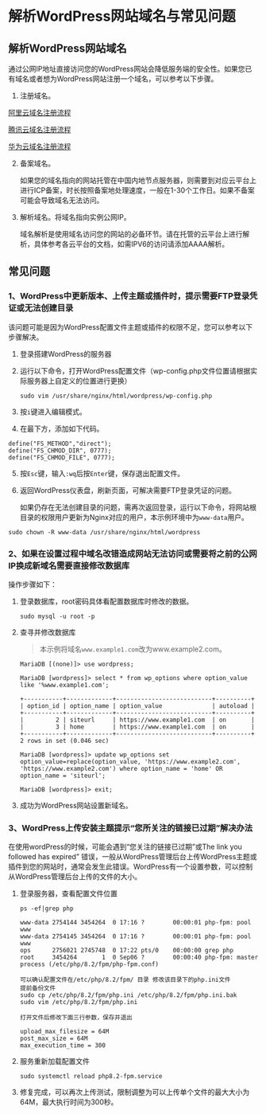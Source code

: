 # 解析WordPress网站域名与常见问题

## 解析WordPress网站域名

通过公网IP地址直接访问您的WordPress网站会降低服务端的安全性。如果您已有域名或者想为WordPress网站注册一个域名，可以参考以下步骤。

1. 注册域名。

[阿里云域名注册流程](https://www.alibabacloud.com/help/zh/dws/user-guide/register-a-domain-name-on-alibaba-cloud#task-1830383)

[腾讯云域名注册流程](https://cloud.tencent.com/document/product/242/9595)

[华为云域名注册流程](https://support.huaweicloud.com/usermanual-domain/domain_ug_310004.html)

2. 备案域名。

   如果您的域名指向的网站托管在中国内地节点服务器，则需要到对应云平台上进行ICP备案，时长按照备案地处理速度，一般在1-30个工作日。如果不备案可能会导致域名无法访问。

3. 解析域名。将域名指向实例公网IP。

   域名解析是使用域名访问您的网站的必备环节。请在托管的云平台上进行解析，具体参考各云平台的文档，如需IPV6的访问请添加AAAA解析。



## 常见问题

### 1、WordPress中更新版本、上传主题或插件时，提示需要FTP登录凭证或无法创建目录

该问题可能是因为WordPress配置文件主题或插件的权限不足，您可以参考以下步骤解决。

1. 登录搭建WordPress的服务器

2. 运行以下命令，打开WordPress配置文件（wp-config.php文件位置请根据实际服务器上自定义的位置进行更换）

   ```shell
   sudo vim /usr/share/nginx/html/wordpress/wp-config.php
   ```

3. 按`i`键进入编辑模式。

4. 在最下方，添加如下代码。

```shell
define("FS_METHOD","direct");
define("FS_CHMOD_DIR", 0777);
define("FS_CHMOD_FILE", 0777);
```

5. 按`Esc`键，输入`:wq`后按`Enter`键，保存退出配置文件。

6. 返回WordPress仪表盘，刷新页面，可解决需要FTP登录凭证的问题。

   如果仍存在无法创建目录的问题，需再次返回登录，运行以下命令，将网站根目录的权限用户更新为Nginx对应的用户，本示例环境中为`www-data`用户。

```shell
sudo chown -R www-data /usr/share/nginx/html/wordpress
```



### 2、如果在设置过程中域名改错造成网站无法访问或需要将之前的公网IP换成新域名需要直接修改数据库

操作步骤如下：

1. 登录数据库，root密码具体看配置数据库时修改的数据。

   ```shell
   sudo mysql -u root -p
   ```


2. 查寻并修改数据库

   > 本示例将域名`www.example1.com`改为www.example2.com。

   ```shell
   MariaDB [(none)]> use wordpress;
   
   MariaDB [wordpress]> select * from wp_options where option_value like '%www.example1.com';
   
   +-----------+-------------+---------------------------+----------+
   | option_id | option_name | option_value              | autoload |
   +-----------+-------------+---------------------------+----------+
   |         2 | siteurl     | https://www.example1.com  | on       |
   |         3 | home        | https://www.example1.com  | on       |
   +-----------+-------------+---------------------------+----------+
   2 rows in set (0.046 sec)
   
   MariaDB [wordpress]> update wp_options set option_value=replace(option_value, 'https://www.example2.com', 'https://www.example2.com') where option_name = 'home' OR option_name = 'siteurl';
   
   MariaDB [wordpress]> exit;
   ```

   

3. 成功为WordPress网站设置新域名。



### 3、WordPress上传安装主题提示“您所关注的链接已过期”解决办法

在使用wordPress的时候，可能会遇到“您关注的链接已过期”或The link you followed has expired” 错误，一般从WordPress管理后台上传WordPress主题或插件到您的网站时，通常会发生此错误。WordPress有一个设置参数，可以控制从WordPress管理后台上传的文件的大小。



1. 登录服务器，查看配置文件位置

   ```shell
   ps -ef|grep php
   
   www-data 2754144 3454264  0 17:16 ?        00:00:01 php-fpm: pool www
   www-data 2754145 3454264  0 17:16 ?        00:00:01 php-fpm: pool www
   ops      2756021 2745748  0 17:22 pts/0    00:00:00 grep php
   root     3454264       1  0 Sep06 ?        00:00:40 php-fpm: master process (/etc/php/8.2/fpm/php-fpm.conf)
   
   可以确认配置文件在/etc/php/8.2/fpm/ 目录 修改该目录下的php.ini文件
   提前备份文件
   sudo cp /etc/php/8.2/fpm/php.ini /etc/php/8.2/fpm/php.ini.bak
   sudo vim /etc/php/8.2/fpm/php.ini
   
   打开文件后修改下面三行参数，保存并退出
   
   upload_max_filesize = 64M
   post_max_size = 64M
   max_execution_time = 300
   ```

   

2. 服务重新加载配置文件

   ```shell
   sudo systemctl reload php8.2-fpm.service
   ```

3. 修复完成，可以再次上传测试，限制调整为可以上传单个文件的最大大小为64M，最大执行时间为300秒。
